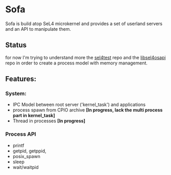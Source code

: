 # Sofa

Sofa is build atop SeL4 microkernel and provides a set of userland servers and an API to manipulate them.

## Status
for now I'm trying to understand more the [sel4test](https://github.com/seL4/sel4test) repo and the [libsel4osapi](https://github.com/rticommunity/libsel4osapi) repo in order to create a process model with memory management.

## Features:
### System:
* IPC Model between root server ('kernel_task') and applications
* process spawn from CPIO archive **[In progress, lack the multi process part in kernel_task]**
* Thread in processes **[In progress]**

### Process API
* printf
* getpid, getppid,
* posix_spawn
* sleep
* wait/waitpid

